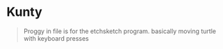 # Kunty 

> Proggy in file is for the etchsketch program. basically moving turtle with keyboard presses 

